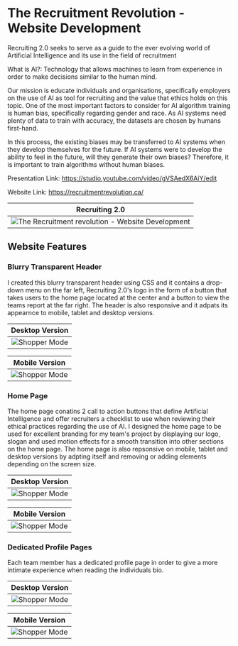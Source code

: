# The Recruitment Revolution - Website Development
Recruiting 2.0 seeks to serve as a guide to the ever evolving world of Artificial Intelligence and its use in the field of recruitment

What is AI?: Technology that allows machines to learn from experience in order to make decisions similar to the human mind.

Our mission is educate individuals and organisations, specifically employers on the use of AI as tool for recruiting and the value that ethics holds on this topic. One of the most important factors to consider for AI algorithm training is human bias, specifically regarding gender and race. As AI systems need plenty of data to train with accuracy, the datasets are chosen by humans first-hand.

In this process, the existing biases may be transferred to AI systems when they develop themselves for the future.
If AI systems were to develop the ability to feel in the future, will they generate their own biases? Therefore, it is important to train algorithms without human biases. 

Presentation Link: https://studio.youtube.com/video/gVSAedX6AiY/edit

Website Link: https://recruitmentrevolution.ca/

| Recruiting 2.0 |
| :------------: |
| ![The Recruitment revolution - Website Development](https://github.com/oreogunlude/The-Recruitment-Revolution---Website-Development/blob/main/Recruitment%202.0%20Images/Screen%20Shot%202022-04-30%20at%2010.24.55%20AM.png) |

## Website Features

### Blurry Transparent Header
I created this blurry transparent header using CSS and it contains a drop-down menu on the far left, Recruiting 2.0's logo in the form of a button that takes users to the home page located at the center and a button to view the teams report at the far right. The header is also responsive and it adpats its appearnce to mobile, tablet and desktop versions. 

| Desktop Version |
| :------------: |
| ![Shopper Mode](https://github.com/oreogunlude/The-Recruitment-Revolution---Website-Development/blob/main/Recruitment%202.0%20Images/Screen%20Shot%202022-04-30%20at%2010.24.55%20AM.png) |

| Mobile Version |
| :------------: |
| ![Shopper Mode](screenshots/shopper_switchmode.png) |

### Home Page
The home page conatins 2 call to action buttons that define Artificial Intelligence and offer recruiters a checklist to use when reviewing their ethical practices regarding the use of AI. I designed the home page to be used for excellent branding for my team's project by displaying our logo, slogan and used motion effects for a smooth transition into other sections on the home page. The home page is also repsonsive on  mobile, tablet and desktop versions by adpting itself and removing or adding elements depending on the screen size. 

| Desktop Version |
| :------------: |
| ![Shopper Mode](screenshots/shopper_switchmode.png) |

| Mobile Version |
| :------------: |
| ![Shopper Mode](screenshots/shopper_switchmode.png) |

### Dedicated Profile Pages
Each team member has a dedicated profile page in order to give a more intimate experience when reading the individuals bio.  

| Desktop Version |
| :------------: |
| ![Shopper Mode](screenshots/shopper_switchmode.png) |

| Mobile Version |
| :------------: |
| ![Shopper Mode](screenshots/shopper_switchmode.png) |

